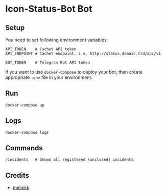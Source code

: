 # Icon-Status-Bot Bot

Setup
-----

You need to set following environment variables:
```
API_TOKEN    # Cachet API token
API_ENDPOINT # Cachet endpoint, i.e. http://status.domain.tld/api/v1

BOT_TOKEN    # Telegram Bot API token
```

If you want to use `docker-compose` to deploy your bot, then create appropriate `.env` file
in your environment. 

Run
---

```
docker-compose up
```

Logs
----
```
docker-compose logs
```

Commands
--------

```
/incidents   # Shows all registered (unclosed) incidents
```

## Credits

- [melnikk]( https://github.com/melnikk/cachet-bot)
